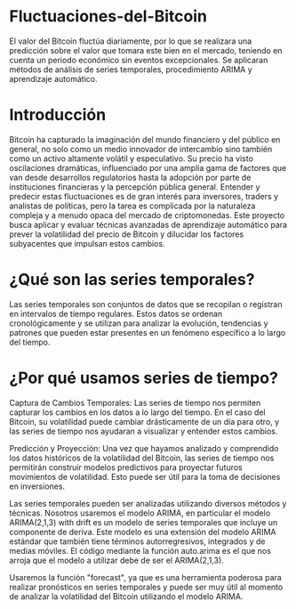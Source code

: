 # Fluctuaciones-del-Bitcoin
El valor del Bitcoin fluctúa diariamente, por lo que se realizara una predicción sobre el valor que tomara este bien en el mercado, teniendo en cuenta un periodo económico sin eventos excepcionales. Se aplicaran métodos de análisis de series temporales, procedimiento ARIMA y aprendizaje automático.
# Introducción
Bitcoin ha capturado la imaginación del mundo financiero y del público en general, no solo como un medio innovador de intercambio sino también como un activo altamente volátil y especulativo. Su precio ha visto oscilaciones dramáticas, influenciado por una amplia gama de factores que van desde desarrollos regulatorios hasta la adopción por parte de instituciones financieras y la percepción pública general. Entender y predecir estas fluctuaciones es de gran interés para inversores, traders y analistas de políticas, pero la tarea es complicada por la naturaleza compleja y a menudo opaca del mercado de criptomonedas. Este proyecto busca aplicar y evaluar técnicas avanzadas de aprendizaje automático para prever la volatilidad del precio de Bitcoin y dilucidar los factores subyacentes que impulsan estos cambios.
# ¿Qué son las series temporales?​
Las series temporales son conjuntos de datos que se recopilan o registran en intervalos de tiempo regulares. Estos datos se ordenan cronológicamente y se utilizan para analizar la evolución, tendencias y patrones que pueden estar presentes en un fenómeno específico a lo largo del tiempo.​
# ¿Por qué usamos series de tiempo?​
Captura de Cambios Temporales: Las series de tiempo nos permiten capturar los cambios en los datos a lo largo del tiempo. En el caso del Bitcoin, su volatilidad puede cambiar drásticamente de un día para otro, y las series de tiempo nos ayudaran a visualizar y entender estos cambios.​

Predicción y Proyección: Una vez que hayamos analizado y comprendido los datos históricos de la volatilidad del Bitcoin, las series de tiempo nos permitirán construir modelos predictivos para proyectar futuros movimientos de volatilidad. Esto puede ser útil para la toma de decisiones en inversiones.​

Las series temporales pueden ser analizadas utilizando diversos métodos y técnicas. Nosotros usaremos el modelo ARIMA, en particular el modelo ARIMA(2,1,3) with drift es un modelo de series temporales que incluye un componente de deriva. Este modelo es una extensión del modelo ARIMA estándar que también tiene términos autorregresivos, integrados y de medias móviles. El código mediante la función auto.arima es el que nos arroja que el modelo a utilizar debe de ser el ARIMA(2,1,3).​

Usaremos la función "forecast", ya que es una herramienta poderosa para realizar pronósticos en series temporales y puede ser muy útil al momento de analizar la volatilidad del Bitcoin utilizando el modelo ARIMA.
